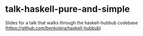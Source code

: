 talk-haskell-pure-and-simple
============================

Slides for a talk that walks through the haskell-hubbub codebase (https://github.com/benkolera/haskell-hubbub)
